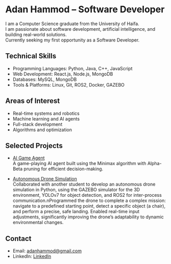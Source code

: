 # Adan Hammod – Software Developer

I am a Computer Science graduate from the University of Haifa.  
I am passionate about software development, artificial intelligence, and building real-world solutions.  
Currently seeking my first opportunity as a Software Developer.

## Technical Skills
- Programming Languages: Python, Java, C++, JavaScript
- Web Development: React.js, Node.js, MongoDB
- Databases: MySQL, MongoDB
- Tools & Platforms: Linux, Git, ROS2, Docker, GAZEBO

## Areas of Interest
- Real-time systems and robotics
- Machine learning and AI agents
- Full-stack development
- Algorithms and optimization

## Selected Projects

- [AI Game Agent](https://github.com/adanhammod/pawn-game)  
  A game-playing AI agent built using the Minimax algorithm with Alpha-Beta pruning for efficient decision-making.

- [Autonomous Drone Simulation](https://github.com/moataz189/real_time_system-project)
  <br>Collaborated with another student to develop an autonomous drone simulation in Python, using the GAZEBO simulator for the 3D environment, YOLOv7 for object detection, and ROS2 for inter-process communication.nProgrammed the drone to complete a complex mission: navigate to a predefined starting point, detect a specific object (a chair), and perform a precise, safe landing. Enabled real-time input adjustments, significantly improving the drone’s adaptability to dynamic environmental changes.

## Contact
- Email: [adanhammod@gmail.com](mailto:adanhammod@gmail.com)
- LinkedIn: [LinkedIn](https://www.linkedin.com/in/adan-hammod/)
